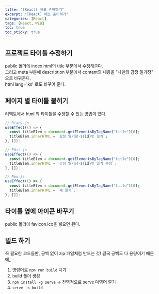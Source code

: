 ```yaml
---
title: "[React] 배포 준비하기"
excerpt: "[React] 배포 준비하기"
categories: [React]
tags: [React, WEB]
toc: true
toc_sticky: true
---
```


## 프로젝트 타이틀 수정하기

pubilc 폴더에 index.html의 title 부분에서 수정해준다.
<br>
그리고 meta 부분에 description 부분에서 content의 내용을 "나만의 감정 일기장" 으로 바꿔준다.
<br>
html lang='ko' 로도 바꾸어 준다.

## 페이지 별 타이틀 붙히기

리액트에서 html 의 타이틀을 수정할 수 있는 방법이 있다.

```js
// Diary.js
useEffect(() => {
  const titleElem = document.getElementsByTagName("title")[0];
  titleElem.innerHTML = `감정 일기장-${id}번 일기`;
}, []);
```

```js
// Edit.js
useEffect(() => {
  const titleElem = document.getElementsByTagName("title")[0];
  titleElem.innerHTML = `감정 일기장-${id}번 일기 수정`;
}, []);
```

```js
// New.js
useEffect(() => {
  const titleElem = document.getElementsByTagName("title")[0];
  titleElem.innerHTML = `새 일기`;
}, []);
```

## 타이틀 옆에 아이콘 바꾸기

public 폴더에 favicon.ico을 넣으면 된다.

## 빌드 하기

꼭 필요한 코드들만, 공백 없이 zip 파일처럼 만드는 것! 결국 공백도 다 용량이기 때문에,,
<br>

1. 명령어로 `npm run build` 치기
2. build 폴더 생성
3. `npm install -g serve` -> 전역적으로 serve 며영어 깔기
4. `serve -s build`
